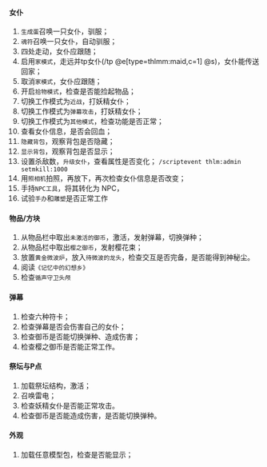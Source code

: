 #### 女仆
1. `生成蛋`召唤一只女仆，驯服；
2. `魂符`召唤一只女仆，自动驯服；
3. 四处走动，女仆应跟随；
4. 启用`家模式`，走远并tp女仆(/tp @e[type=thlmm:maid,c=1] @s)，女仆能传送回家；
5. 取消`家模式`，女仆应跟随；
6. 开启`拾物模式`，检查是否能捡起物品；
7. 切换工作模式为`近战`，打妖精女仆；
8. 切换工作模式为`弹幕攻击`，打妖精女仆；
9. 切换工作模式为`其他模式`，检查功能是否正常；
10. 查看女仆信息，是否会回血；
11. `隐藏背包`，观察背包是否隐藏；
12. `显示背包`，观察背包是否显示；
13. 设置杀敌数，`升级女仆`，查看属性是否变化； `/scriptevent thlm:admin setmkill:1000`
14. 用`照相机`拍照，再放下，再次检查女仆信息是否改变；
15. 手持`NPC工具`，将其转化为 NPC，
16. 试验`手办`和`雕塑`是否正常工作

#### 物品/方块

1. 从物品栏中取出`未激活的御币`，激活，发射弹幕，切换弹种；
2. 从物品栏中取出`樱之御币`，发射樱花束；
3. 放置`黄金微波炉`，放入`待微波的龙头`，检查交互是否完备，是否能得到神秘尘。
4. 阅读`《记忆中的幻想乡》`
5. 检查`循声守卫头颅`


#### 弹幕

1. 检查六种符卡；
2. 检查弹幕是否会伤害自己的女仆；
3. 检查御币是否能切换弹种、造成伤害；
4. 检查樱之御币是否能正常工作。


#### 祭坛与P点

1. 加载祭坛结构，激活；
2. 召唤雷电；
3. 检查妖精女仆是否能正常攻击。
4. 检查御币是否能造成伤害，是否能切换弹种。
   
#### 外观

1. 加载任意模型包，检查是否能显示；
